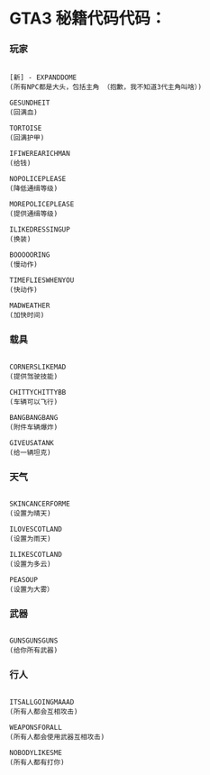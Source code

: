 # GTA3 秘籍代码代码：

### 玩家

```

[新] - EXPANDDOME
(所有NPC都是大头，包括主角 （抱歉，我不知道3代主角叫啥）)

GESUNDHEIT
(回满血)

TORTOISE
(回满护甲)

IFIWEREARICHMAN
(给钱)

NOPOLICEPLEASE
(降低通缉等级)

MOREPOLICEPLEASE
(提供通缉等级)

ILIKEDRESSINGUP
(换装)

BOOOOORING
(慢动作)

TIMEFLIESWHENYOU
(快动作)

MADWEATHER
(加快时间)

```

### 载具

```

CORNERSLIKEMAD
(提供驾驶技能)

CHITTYCHITTYBB
(车辆可以飞行)

BANGBANGBANG
(附件车辆爆炸)

GIVEUSATANK
(给一辆坦克)

```

### 天气

```

SKINCANCERFORME
(设置为晴天)

ILOVESCOTLAND
(设置为雨天)

ILIKESCOTLAND
(设置为多云)

PEASOUP
(设置为大雾）

```

### 武器

```

GUNSGUNSGUNS
(给你所有武器)

```

### 行人

```

ITSALLGOINGMAAAD
(所有人都会互相攻击)

WEAPONSFORALL
(所有人都会使用武器互相攻击)

NOBODYLIKESME
(所有人都有打你)

```